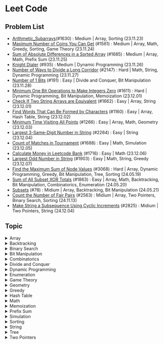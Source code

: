 # Leet Code

## Problem List

- [Arithmetic_Subarrays](./arithmetic_subarrays.py)(#1630) : Medium | Array, Sorting (23.11.23)
- [Maximum Number of Coins You Can Get](./maximum_number_of_coins.py) (#1561) : Medium | Array, Math, Greedy, Sorting, Game Theory (23.11.24)
- [Sum of Absolute Differences in a Sorted Array](./sum_of_absolute_differences_in_a_sorted_array.py) (#1685) : Medium | Array, Math, Prefix Sum (23.11.25)
- [Knight Dialer](./knight_dialer.py) (#935) : Medium | Dynamic Programming (23.11.26)
- [Number of Ways to Divide a Long Corridor](./number_of_ways_to_divide_a_long_corridor.py) (#2147) : Hard | Math, String, Dynamic Programming (23.11.27)
- [Number of 1 Bits](./number_of_1_bits.py) (#191) : Easy | Divide and Conquer, Bit Manipulation (23.11.28)
- [Minimum One Bit Operations to Make Integers Zero](./minimum_one_bit_operations_to_make_integers_zero.py) (#1611) : Hard | Dynamic Programming, Bit Manipulation, Memoization (23.12.01)
- [Check If Two String Arrays are Equivalent](./check_if_two_string_arrays_are_equivalent.py) (#1662) : Easy | Array, String (23.12.01)
- [Find Words That Can Be Formed by Characters](./find_words_that_can_be_formed_by_characters.py) (#1160) : Easy | Array, Hash Table, String (23.12.02)
- [Minimum Time Visiting All Points](./minimum_time_visiting_all_points.py) (#1266) : Easy | Array, Math, Geometry (23.12.03)
- [Largest 3-Same-Digit Number in String](./largest_3-same-digit_number_in_string.py) (#2264) : Easy | String (23.12.04)
- [Count of Matches in Tournament](./count_of_matches_in_tournament.py) (#1688) : Easy | Math, Simulation (23.12.05)
- [Calculate Money in Leetcode Bank](./calculate_money_in_leetcode_bank.py) (#1716) : Easy | Math (23.12.06)
- [Largest Odd Number in String](./largest_odd_number_in_string.py) (#1903) : Easy | Math, String, Greedy (23.12.07)
- [Find the Maximum Sum of Node Values](./find_the_maximum_sum_of_node_values.py) (#3068) : Hard | Array, Dynamic Programming, Greedy, Bit Manipulation, Tree, Sorting (24.05.19)
- [Sum of All Subset XOR Totals](./sum_of_all_subset_XOR_totals.py) (#1863) : Easy | Array, Math, Backtracking, Bit Manipulation, Combinatorics, Enumeration (24.05.20)
- [Subsets](./subsets.py) (#78) : Midium | Array, Backtracking, Bit Manipulation (24.05.21)
- [Count the Number of Fair Pairs](./count-the-number-of-fair-pairs.py) (#2563) : Midium | Array, Two Pointers, Binary Search, Sorting (24.11.13)
- [Make String a Subsequence Using Cyclic Increments](./make-string-a-subsequence-using-cyclic-increments.py) (#2825) : Midium | Two Pointers, String (24.12.04)


## Topic
<details> 
<summary>Array</summary>
<div markdown="1">

- [Arithmetic_Subarrays](./arithmetic_subarrays.py)(#1630) : Medium, Array, Sorting (23.11.23)
- [Maximum Number of Coins You Can Get](./maximum_number_of_coins.py) (#1561) : Medium | Array, Math, Greedy, Sorting, Game Theory (23.11.24)
- [Sum of Absolute Differences in a Sorted Array](./sum_of_absolute_differences_in_a_sorted_array.py) (#1685) : Medium | Array, Math, Prefix Sum (23.11.25)
- [Check If Two String Arrays are Equivalent](./check_if_two_string_arrays_are_equivalent.py) (#1662) : Easy | Array, String (23.12.01)
- [Find Words That Can Be Formed by Characters](./find_words_that_can_be_formed_by_characters.py) (#1160) : Easy | Array, Hash Table, String (23.12.02)
- [Minimum Time Visiting All Points](./minimum_time_visiting_all_points.py) (#1266) : Easy | Array, Math, Geometry (23.12.03)
- [Find the Maximum Sum of Node Values](./find_the_maximum_sum_of_node_values.py) (#3068) : Hard | Array, Dynamic Programming, Greedy, Bit Manipulation, Tree, Sorting (24.05.19)
- [Sum of All Subset XOR Totals](./sum_of_all_subset_XOR_totals.py) (#1863) : Easy | Array, Math, Backtracking, Bit Manipulation, Combinatorics, Enumeration (24.05.20)
- [Subsets](./subsets.py) (#78) : Midium | Array, Backtracking, Bit Manipulation (24.05.21)
- [Count the Number of Fair Pairs](./count-the-number-of-fair-pairs.py) (#78) : Midium | Array, Two Pointers, Binary Search, Sorting (24.11.13)

</div>
</details>

<details> 
<summary>Backtracking</summary>
<div markdown="1">

- [Sum of All Subset XOR Totals](./sum_of_all_subset_XOR_totals.py) (#1863) : Easy | Array, Math, Backtracking, Bit Manipulation, Combinatorics, Enumeration (24.05.20)
- [Subsets](./subsets.py) (#78) : Midium | Array, Backtracking, Bit Manipulation (24.05.21)

</div>
</details>

<details> 
<summary>Binary Search</summary>
<div markdown="1">

- [Count the Number of Fair Pairs](./count-the-number-of-fair-pairs.py) (#78) : Midium | Array, Two Pointers, Binary Search, Sorting (24.11.13)

</div>
</details>

<details> 
<summary>Bit Manipulation</summary>
<div markdown="1">

- [Number of 1 Bits](./number_of_1_bits.py) (#191) : Easy | Divide and Conquer, Bit Manipulation (23.11.28)
- [Minimum One Bit Operations to Make Integers Zero](./minimum_one_bit_operations_to_make_integers_zero.py) (#1611) : Hard | Dynamic Programming, Bit Manipulation, Memoization (23.12.01)
- [Find the Maximum Sum of Node Values](./find_the_maximum_sum_of_node_values.py) (#3068) : Hard | Array, Dynamic Programming, Greedy, Bit Manipulation, Tree, Sorting (24.05.19)
- [Sum of All Subset XOR Totals](./sum_of_all_subset_XOR_totals.py) (#1863) : Easy | Array, Math, Backtracking, Bit Manipulation, Combinatorics, Enumeration (24.05.20)
- [Subsets](./subsets.py) (#78) : Midium | Array, Backtracking, Bit Manipulation (24.05.21)

</div>
</details>

<details> 
<summary>Combinatorics</summary>
<div markdown="1">

- [Sum of All Subset XOR Totals](./sum_of_all_subset_XOR_totals.py) (#1863) : Easy | Array, Math, Backtracking, Bit Manipulation, Combinatorics, Enumeration (24.05.20)

</div>
</details>

<details> 
<summary>Divide and Conquer</summary>
<div markdown="1">

- [Number of 1 Bits](./number_of_1_bits.py) (#191) : Easy | Divide and Conquer, Bit Manipulation (23.11.28)

</div>
</details>

<details> 
<summary>Dynamic Programming</summary>
<div markdown="1">

- [Knight Dialer](./knight_dialer.py) (#935) : Medium | Dynamic Programming (23.11.26)
- [Number of Ways to Divide a Long Corridor](./number_of_ways_to_divide_a_long_corridor.py) (#2147) : Hard | Math, String, Dynamic Programming (23.11.27)
- [Minimum One Bit Operations to Make Integers Zero](./minimum_one_bit_operations_to_make_integers_zero.py) (#1611) : Hard | Dynamic Programming, Bit Manipulation, Memoization (23.12.01)
- [Find the Maximum Sum of Node Values](./find_the_maximum_sum_of_node_values.py) (#3068) : Hard | Array, Dynamic Programming, Greedy, Bit Manipulation, Tree, Sorting (24.05.19)

</div>
</details>

<details> 
<summary>Enumeration</summary>
<div markdown="1">

- [Sum of All Subset XOR Totals](./sum_of_all_subset_XOR_totals.py) (#1863) : Easy | Array, Math, Backtracking, Bit Manipulation, Combinatorics, Enumeration (24.05.20)

</div>
</details>

<details> 
<summary>Game Theory</summary>
<div markdown="1">

- [Maximum Number of Coins You Can Get](./maximum_number_of_coins.py) (#1561) : Medium | Array, Math, Greedy, Sorting, Game Theory (23.11.24)

</div>
</details>

<details> 
<summary>Geometry</summary>
<div markdown="1">

- [Minimum Time Visiting All Points](./minimum_time_visiting_all_points.py) (#1266) : Easy | Array, Math, Geometry (23.12.03)

</div>
</details>

<details> 
<summary>Greedy</summary>
<div markdown="1">

- [Maximum Number of Coins You Can Get](./maximum_number_of_coins.py) (#1561) : Medium | Array, Math, Greedy, Sorting, Game Theory (23.11.24)
- [Largest Odd Number in String](./largest_odd_number_in_string.py) (#1903) : Easy | Math, String, Greedy (23.12.07)
- [Find the Maximum Sum of Node Values](./find_the_maximum_sum_of_node_values.py) (#3068) : Hard | Array, Dynamic Programming, Greedy, Bit Manipulation, Tree, Sorting (24.05.19)

</div>
</details>

<details> 
<summary>Hash Table</summary>
<div markdown="1">

- [Find Words That Can Be Formed by Characters](./find_words_that_can_be_formed_by_characters.py) (#1160) : Easy | Array, Hash Table, String (23.12.02)

</div>
</details>

<details> 
<summary>Math</summary>
<div markdown="1">

- [Maximum Number of Coins You Can Get](./maximum_number_of_coins.py) (#1561) : Medium | Array, Math, Greedy, Sorting, Game Theory (23.11.24)
- [Sum of Absolute Differences in a Sorted Array](./sum_of_absolute_differences_in_a_sorted_array.py) (#1685) : Medium | Array, Math, Prefix Sum (23.11.25)
- [Number of Ways to Divide a Long Corridor](./number_of_ways_to_divide_a_long_corridor.py) (#2147) : Hard | Math, String, Dynamic Programming (23.11.27)
- [Minimum Time Visiting All Points](./minimum_time_visiting_all_points.py) (#1266) : Easy | Array, Math, Geometry (23.12.03)
- [Count of Matches in Tournament](./count_of_matches_in_tournament.py) (#1688) : Easy | Math, Simulation (23.12.05)
- [Calculate Money in Leetcode Bank](./calculate_money_in_leetcode_bank.py) (#1716) : Easy | Math (23.12.06)
- [Largest Odd Number in String](./largest_odd_number_in_string.py) (#1903) : Easy | Math, String, Greedy (23.12.07)
- [Sum of All Subset XOR Totals](./sum_of_all_subset_XOR_totals.py) (#1863) : Easy | Array, Math, Backtracking, Bit Manipulation, Combinatorics, Enumeration (24.05.20)

</div>
</details>

<details> 
<summary>Memoization</summary>
<div markdown="1">

- [Minimum One Bit Operations to Make Integers Zero](./minimum_one_bit_operations_to_make_integers_zero.py) (#1611) : Hard | Dynamic Programming, Bit Manipulation, Memoization (23.12.01)

</div>
</details>

<details> 
<summary>Prefix Sum</summary>
<div markdown="1">

- [Sum of Absolute Differences in a Sorted Array](./sum_of_absolute_differences_in_a_sorted_array.py) (#1685) : Medium | Array, Math, Prefix Sum (23.11.25)

</div>
</details>

<details> 
<summary>Simulation</summary>
<div markdown="1">

- [Count of Matches in Tournament](./count_of_matches_in_tournament.py) (#1688) : Easy | Math, Simulation (23.12.05)

</div>
</details>

<details> 
<summary>Sorting</summary>
<div markdown="1">

- [Arithmetic_Subarrays](./arithmetic_subarrays.py)(#1630) : Medium, Array, Sorting (23.11.23)
- [Maximum Number of Coins You Can Get](./maximum_number_of_coins.py) (#1561) : Medium | Array, Math, Greedy, Sorting, Game Theory (23.11.24)
- [Find the Maximum Sum of Node Values](./find_the_maximum_sum_of_node_values.py) (#3068) : Hard | Array, Dynamic Programming, Greedy, Bit Manipulation, Tree, Sorting (24.05.19)
- [Count the Number of Fair Pairs](./count-the-number-of-fair-pairs.py) (#78) : Midium | Array, Two Pointers, Binary Search, Sorting (24.11.13)

</div>
</details>

<details> 
<summary>String</summary>
<div markdown="1">

- [Number of Ways to Divide a Long Corridor](./number_of_ways_to_divide_a_long_corridor.py) (#2147) : Hard | Math, String, Dynamic Programming (23.11.27)
- [Check If Two String Arrays are Equivalent](./check_if_two_string_arrays_are_equivalent.py) (#1662) : Easy | Array, String (23.12.01)
- [Find Words That Can Be Formed by Characters](./find_words_that_can_be_formed_by_characters.py) (#1160) : Easy | Array, Hash Table, String (23.12.02)
- [Largest 3-Same-Digit Number in String](./largest_3-same-digit_number_in_string.py) (#2264) : Easy | String (23.12.04)
- [Largest Odd Number in String](./largest_odd_number_in_string.py) (#1903) : Easy | Math, String, Greedy (23.12.07)
- [Make String a Subsequence Using Cyclic Increments](./make-string-a-subsequence-using-cyclic-increments.py) (#2825) : Midium | Two Pointers, String (24.12.04)

</div>
</details>

<details> 
<summary>Tree</summary>
<div markdown="1">

- [Find the Maximum Sum of Node Values](./find_the_maximum_sum_of_node_values.py) (#3068) : Hard | Array, Dynamic Programming, Greedy, Bit Manipulation, Tree, Sorting (24.05.19)

</div>
</details>

<details> 
<summary>Two Pointers</summary>
<div markdown="1">

- [Count the Number of Fair Pairs](./count-the-number-of-fair-pairs.py) (#78) : Midium | Array, Two Pointers, Binary Search, Sorting (24.11.13)
- [Make String a Subsequence Using Cyclic Increments](./make-string-a-subsequence-using-cyclic-increments.py) (#2825) : Midium | Two Pointers, String (24.12.04)

</div>
</details>